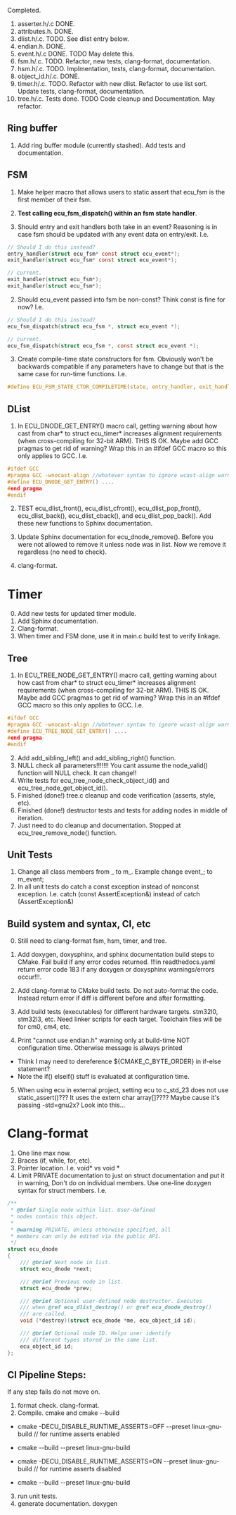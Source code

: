Completed.
1. asserter.h/.c DONE.
2. attributes.h. DONE.
3. dlist.h/.c. TODO. See dlist entry below.
4. endian.h. DONE.
5. event.h/.c DONE. TODO May delete this.
6. fsm.h/.c. TODO. Refactor, new tests, clang-format, documentation.
7. hsm.h/.c. TODO. Implmentation, tests, clang-format, documentation.
8. object_id.h/.c. DONE.
9. timer.h/.c. TODO. Refactor with new dlist. Refactor to use list sort. Update tests, clang-format, documentation.
10. tree.h/.c. Tests done. TODO Code cleanup and Documentation. May refactor.

## Ring buffer
1. Add ring buffer module (currently stashed). Add tests and documentation.


## FSM
1. Make helper macro that allows users to static assert that ecu_fsm is
the first member of their fsm.
2. **Test calling ecu_fsm_dispatch() within an fsm state handler**.

1. Should entry and exit handlers both take in an event? Reasoning is in
case fsm should be updated with any event data on entry/exit.
I.e. 
```C
// Should I do this instead?
entry_handler(struct ecu_fsm* const struct ecu_event*);
exit_handler(struct ecu_fsm* const struct ecu_event*);

// current.
exit_handler(struct ecu_fsm*);
exit_handler(struct ecu_fsm*);
```

2. Should ecu_event passed into fsm be non-const? Think const is fine for now?
I.e.
```C
// Should I do this instead?
ecu_fsm_dispatch(struct ecu_fsm *, struct ecu_event *);

// current.
ecu_fsm_dispatch(struct ecu_fsm *, const struct ecu_event *);
```

3. Create compile-time state constructors for fsm. Obviously won't be backwards compatible
if any parameters have to change but that is the same case for run-time functions. I.e.
```C
#define ECU_FSM_STATE_CTOR_COMPILETIME(state, entry_handler, exit_handler, state_handler) ....
```


## DList
1. In ECU_DNODE_GET_ENTRY() macro call, getting warning about how cast from char*
to struct ecu_timer* increases alignment requirements (when cross-compiling for 32-bit ARM). 
THIS IS OK. Maybe add GCC pragmas to get rid of warning? Wrap this in an #ifdef GCC macro
so this only applies to GCC. I.e.
```C
#ifdef GCC
#pragma GCC -wnocast-align //whatever syntax to ignore wcast-align warnings
#define ECU_DNODE_GET_ENTRY() ....
#end pragma
#endif
```

2. TEST ecu_dlist_front(), ecu_dlist_cfront(), ecu_dlist_pop_front(), 
ecu_dlist_back(), ecu_dlist_cback(), and ecu_dlist_pop_back(). Add these new functions to Sphinx documentation. 

3. Update Sphinx documentation for ecu_dnode_remove(). Before you were
not allowed to remove it unless node was in list. Now we remove it
regardless (no need to check).

4. clang-format.

# Timer
0. Add new tests for updated timer module.
1. Add Sphinx documentation.
2. Clang-format.
3. When timer and FSM done, use it in main.c build test to verify linkage.


## Tree
1. In ECU_TREE_NODE_GET_ENTRY() macro call, getting warning about how cast from char*
to struct ecu_timer* increases alignment requirements (when cross-compiling for 32-bit ARM). 
THIS IS OK. Maybe add GCC pragmas to get rid of warning? Wrap this in an #ifdef GCC macro
so this only applies to GCC. I.e.
```C
#ifdef GCC
#pragma GCC -wnocast-align //whatever syntax to ignore wcast-align warnings
#define ECU_TREE_NODE_GET_ENTRY() ....
#end pragma
#endif
```
2. Add add_sibling_left() and add_sibling_right() function. 
3. NULL check all parameters!!!!!!! You cant assume the node_valid() function will NULL check. It can change!!
4. Write tests for ecu_tree_node_check_object_id() and ecu_tree_node_get_object_id().
5. Finished (done!) tree.c cleanup and code verification (asserts, style, etc).
6. Finished (done!) destructor tests and tests for adding nodes in middle of iteration. 
7. Just need to do cleanup and documentation. Stopped at ecu_tree_remove_node() function.


## Unit Tests
1. Change all class members from _ to m_. Example change event_; to m_event;
2. In all unit tests do catch a const exception instead of nonconst exception.
I.e. catch (const AssertException&) instead of catch (AssertException&)


## Build system and syntax, CI, etc
0. Still need to clang-format fsm, hsm, timer, and tree.

1. Add doxygen, doxysphinx, and sphinx documentation build steps to CMake. Fail build
if any error codes returned. !!!in readthedocs.yaml return error code 183 if any doxygen
or doxysphinx warnings/errors occur!!!.

2. Add clang-format to CMake build tests. Do not auto-format the code. Instead return
error if diff is different before and after formatting.

3. Add build tests (executables) for different hardware targets. stm32l0, stm32l3, etc.
Need linker scripts for each target. Toolchain files will be for cm0, cm4, etc.

4. Print "cannot use endian.h" warning only at build-time NOT configuration time.
Otherwise message is always printed
- Think I may need to dereference ${CMAKE_C_BYTE_ORDER} in if-else statement?
- Note the if() elseif() stuff is evaluated at configuration time.

5. When using ecu in external project, setting ecu to c_std_23 does not use static_assert()??? 
It uses the extern char array[]???? Maybe cause it's passing -std=gnu2x? Look into this...

# Clang-format
1. One line max now.
2. Braces (if, while, for, etc).
3. Pointer location. I.e. void* vs void *
4. Limit PRIVATE documentation to just on struct documentation and put it in warning, 
Don't do on individual members. Use one-line doxygen syntax for struct members. I.e.
```C
/**
 * @brief Single node within list. User-defined 
 * nodes contain this object.
 * 
 * @warning PRIVATE. Unless otherwise specified, all 
 * members can only be edited via the public API.
 */
struct ecu_dnode
{
    /// @brief Next node in list.
    struct ecu_dnode *next;

    /// @brief Previous node in list.
    struct ecu_dnode *prev;

    /// @brief Optional user-defined node destructor. Executes 
    /// when @ref ecu_dlist_destroy() or @ref ecu_dnode_destroy() 
    /// are called.
    void (*destroy)(struct ecu_dnode *me, ecu_object_id id);

    /// @brief Optional node ID. Helps user identify 
    /// different types stored in the same list.
    ecu_object_id id;
};
```


## CI Pipeline Steps:
If any step fails do not move on.
1. format check. clang-format.
2. Compile. cmake and cmake --build
- cmake -DECU_DISABLE_RUNTIME_ASSERTS=OFF --preset linux-gnu-build // for runtime asserts enabled
- cmake --build --preset linux-gnu-build

- cmake -DECU_DISABLE_RUNTIME_ASSERTS=ON --preset linux-gnu-build // for runtime asserts disabled
- cmake --build --preset linux-gnu-build
3. run unit tests.
4. generate documentation. doxygen
